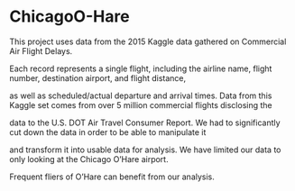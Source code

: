 # ChicagoO-Hare

This project uses data from the 2015 Kaggle data gathered on Commercial Air Flight Delays. 

Each record represents a single flight, including the airline name, flight number, destination airport, and flight distance, 

as well as scheduled/actual departure and arrival times. Data from this Kaggle set comes from over 5 million commercial flights disclosing the 

data to the U.S. DOT Air Travel Consumer Report. We had to significantly cut down the data in order to be able to manipulate it 

and transform it into usable data for analysis. We have limited our data to only looking at the Chicago O’Hare airport. 

Frequent fliers of O’Hare can benefit from our analysis.
